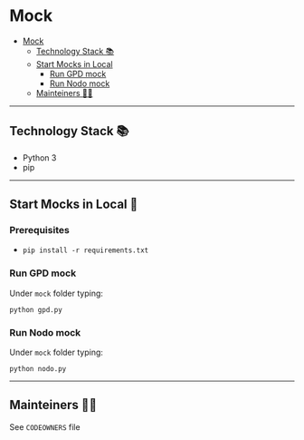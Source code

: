 # Mock
- [Mock](#mock)
    * [Technology Stack 📚](#technology-stack---)
    * [Start Mocks in Local](#start-mocks-in-local)
        + [Run GPD mock](#run-gpd-mock)
        + [Run Nodo mock](#run-nodo-mock)
    * [Mainteiners 👨‍💻](#mainteiners------)


---

## Technology Stack 📚

- Python 3
- pip

---  

## Start Mocks in Local 🚀

### Prerequisites

- `pip install -r requirements.txt`

### Run GPD mock

Under `mock` folder typing:

`python gpd.py`

### Run Nodo mock

Under `mock` folder typing:

`python nodo.py`

---

## Mainteiners 👨‍💻

See `CODEOWNERS` file



